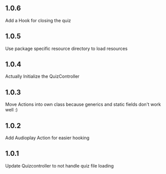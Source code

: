 ## 1.0.6
Add a Hook for closing the quiz
## 1.0.5
Use package specific resource directory to load resources
## 1.0.4
Actually Initialize the QuizController
## 1.0.3
Move Actions into own class because generics and static fields don't work well :)
## 1.0.2
Add Audioplay Action for easier hooking
## 1.0.1
Update Quizcontroller to not handle quiz file loading